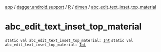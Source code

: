 [app](../../../index.md) / [dagger.android.support](../../index.md) / [R](../index.md) / [dimen](index.md) / [abc_edit_text_inset_top_material](./abc_edit_text_inset_top_material.md)

# abc_edit_text_inset_top_material

`static val abc_edit_text_inset_top_material: `[`Int`](https://kotlinlang.org/api/latest/jvm/stdlib/kotlin/-int/index.html)
`static val abc_edit_text_inset_top_material: `[`Int`](https://kotlinlang.org/api/latest/jvm/stdlib/kotlin/-int/index.html)